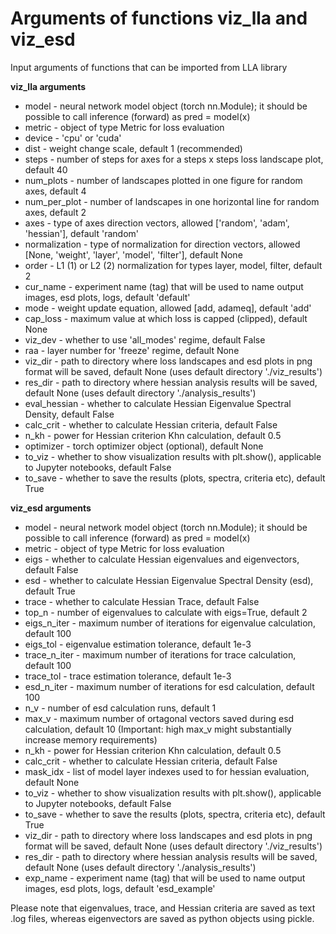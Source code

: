 # Arguments of functions viz_lla and viz_esd

Input arguments of functions that can be imported from LLA library

**viz_lla arguments**
- model - neural network model object (torch nn.Module); it should be possible to call inference (forward) as pred = model(x)
- metric - object of type Metric for loss evaluation
- device - 'cpu' or 'cuda'
- dist - weight change scale, default 1 (recommended) 
- steps - number of steps for axes for a steps x steps loss landscape plot, default 40 
- num_plots - number of landscapes plotted in one figure for random axes, default 4 
- num_per_plot - number of landscapes in one horizontal line for random axes, default 2 
- axes  - type of axes direction vectors, allowed ['random', 'adam', 'hessian'], default 'random' 
- normalization - type of normalization for direction vectors, allowed [None, 'weight', 'layer', 'model', 'filter'], default None
- order - L1 (1) or L2 (2) normalization for types layer, model, filter, default 2
- cur_name - experiment name (tag) that will be used to name output images, esd plots, logs, default 'default' 
- mode - weight update equation, allowed [add, adameq], default 'add' 
- cap_loss - maximum value at which loss is capped (clipped), default None 
- viz_dev - whether to use 'all_modes' regime, default False
- raa - layer number for 'freeze' regime, default None
- viz_dir - path to directory where loss landscapes and esd plots in png format will be saved, default None (uses default directory './viz_results') 
- res_dir - path to directory where hessian analysis results will be saved, default None (uses default directory './analysis_results') 
- eval_hessian - whether to calculate Hessian Eigenvalue Spectral Density, default False
- calc_crit - whether to calculate Hessian criteria, default False
- n_kh - power for Hessian criterion Khn calculation, default 0.5 
- optimizer - torch optimizer object (optional), default None
- to_viz - whether to show visualization results with plt.show(), applicable to Jupyter notebooks, default False
- to_save - whether to save the results (plots, spectra, criteria etc), default True

**viz_esd arguments**
- model - neural network model object (torch nn.Module); it should be possible to call inference (forward) as pred = model(x)
- metric - object of type Metric for loss evaluation
- eigs - whether to calculate Hessian eigenvalues and eigenvectors, default False
- esd - whether to calculate Hessian Eigenvalue Spectral Density (esd), default True
- trace - whether to calculate Hessian Trace, default False
- top_n - number of eigenvalues to calculate with eigs=True, default 2
- eigs_n_iter - maximum number of iterations for eigenvalue calculation, default 100
- eigs_tol - eigenvalue estimation tolerance, default 1e-3
- trace_n_iter - maximum number of iterations for trace calculation, default 100
- trace_tol - trace estimation tolerance, default 1e-3
- esd_n_iter - maximum number of iterations for esd calculation, default 100
- n_v - number of esd calculation runs, default 1
- max_v - maximum number of ortagonal vectors saved during esd calculation, default 10 (Important: high max_v might substantially increase memory requirements) 
- n_kh - power for Hessian criterion Khn calculation, default 0.5 
- calc_crit - whether to calculate Hessian criteria, default False
- mask_idx - list of model layer indexes used to for hessian evaluation, default None 
- to_viz - whether to show visualization results with plt.show(), applicable to Jupyter notebooks, default False
- to_save - whether to save the results (plots, spectra, criteria etc), default True
- viz_dir - path to directory where loss landscapes and esd plots in png format will be saved, default None (uses default directory './viz_results') 
- res_dir - path to directory where hessian analysis results will be saved, default None (uses default directory './analysis_results')
- exp_name - experiment name (tag) that will be used to name output images, esd plots, logs, default 'esd_example'

Please note that eigenvalues, trace, and Hessian criteria are saved as text .log files, whereas eigenvectors are saved as python objects using pickle.


